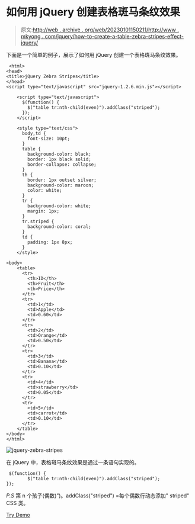 # 如何用 jQuery 创建表格斑马条纹效果

> 原文:[http://web . archive . org/web/20230101150211/http://www . mkyong . com/jquery/how-to-create-a-table-zebra-stripes-effect-jquery/](http://web.archive.org/web/20230101150211/http://www.mkyong.com/jquery/how-to-create-a-table-zebra-stripes-effect-jquery/)

下面是一个简单的例子，展示了如何用 jQuery 创建一个表格斑马条纹效果。

```
 <html>
<head>
<title>jQuery Zebra Stripes</title>
</head>
<script type="text/javascript" src="jquery-1.2.6.min.js"></script>

	<script type="text/javascript">
      $(function() {
        $("table tr:nth-child(even)").addClass("striped");
      });
    </script>

    <style type="text/css">
      body,td {
        font-size: 10pt;
      }
      table {
        background-color: black;
        border: 1px black solid;
        border-collapse: collapse;
      }
      th {
        border: 1px outset silver;
        background-color: maroon;
        color: white;
      }
      tr {
        background-color: white;
        margin: 1px;
      }
      tr.striped {
        background-color: coral;
      }
      td {
        padding: 1px 8px;
      }
    </style>

<body>
    <table>
      <tr>
        <th>ID</th>
        <th>Fruit</th>
        <th>Price</th>
      </tr>
      <tr>
        <td>1</td>
        <td>Apple</td>
        <td>0.60</td>
      </tr>
      <tr>
        <td>2</td>
        <td>Orange</td>
        <td>0.50</td>
      </tr>
      <tr>
        <td>3</td>
        <td>Banana</td>
        <td>0.10</td>
      </tr>
      <tr>
        <td>4</td>
        <td>strawberry</td>
        <td>0.05</td>
      </tr>
      <tr>
        <td>5</td>
        <td>carrot</td>
        <td>0.10</td>
      </tr>
    </table>
</body>
</html> 
```

![jquery-zebra-stripes](../Images/b4f1e720cb5e610263daeb2222c79890.png "jquery-zebra-stripes")

在 jQuery 中，表格斑马条纹效果是通过一条语句实现的。

```
 $(function() {
        $("table tr:nth-child(even)").addClass("striped");
}); 
```

*P.S* 第 n 个孩子(偶数)”)。addClass("striped") =每个偶数行动态添加" striped" CSS 类。

[Try Demo](http://web.archive.org/web/20220618072947/http://www.mkyong.com/wp-content/uploads/jQuery/jQuery-zebra-stripes-effect.html)<input type="hidden" id="mkyong-current-postId" value="359">